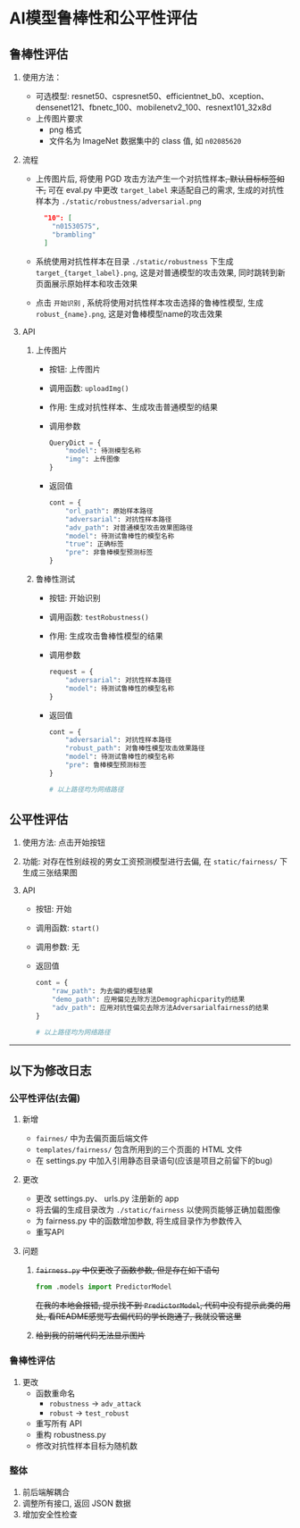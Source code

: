 # AI模型鲁棒性和公平性评估

## 鲁棒性评估

1. 使用方法：

    - 可选模型: resnet50、cspresnet50、efficientnet_b0、xception、densenet121、fbnetc_100、mobilenetv2_100、resnext101_32x8d
    - 上传图片要求
        - png 格式
        - 文件名为 ImageNet 数据集中的 class 值, 如 `n02085620`

2. 流程

    - 上传图片后, 将使用 PGD 攻击方法产生一个对抗性样本~~, 默认目标标签如下,~~ 可在 eval.py 中更改 `target_label` 来适配自己的需求, 生成的对抗性样本为 `./static/robustness/adversarial.png`

        ~~~json
          "10": [
            "n01530575",
            "brambling"
          ]
        ~~~

    - 系统使用对抗性样本在目录 `./static/robustness` 下生成 `target_{target_label}.png`, 这是对普通模型的攻击效果, 同时跳转到新页面展示原始样本和攻击效果

    - 点击 `开始识别` , 系统将使用对抗性样本攻击选择的鲁棒性模型, 生成 `robust_{name}.png`, 这是对鲁棒模型name的攻击效果

3. API

    1. 上传图片

        - 按钮: 上传图片

        - 调用函数: `uploadImg()`

        - 作用: 生成对抗性样本、生成攻击普通模型的结果

        - 调用参数

            ~~~python
            QueryDict = {
                "model": 待测模型名称
                "img": 上传图像
            }
            ~~~
    
        - 返回值

            ~~~python
            cont = {
                "orl_path": 原始样本路径
                "adversarial": 对抗性样本路径
                "adv_path": 对普通模型攻击效果图路径
                "model": 待测试鲁棒性的模型名称
                "true": 正确标签
                "pre": 非鲁棒模型预测标签
            }
            ~~~
    
    2. 鲁棒性测试
    
        - 按钮: 开始识别
    
        - 调用函数: `testRobustness()`
    
        - 作用: 生成攻击鲁棒性模型的结果
    
        - 调用参数
    
            ~~~python
            request = {
                "adversarial": 对抗性样本路径
                "model": 待测试鲁棒性的模型名称
            }
            ~~~
        
        - 返回值
        
            ~~~python
            cont = {
                "adversarial": 对抗性样本路径
                "robust_path": 对鲁棒性模型攻击效果路径
                "model": 待测试鲁棒性的模型名称
                "pre": 鲁棒模型预测标签
            }
            
            # 以上路径均为网络路径
            ~~~
            
        



## 公平性评估

1. 使用方法: 点击开始按钮

2. 功能: 对存在性别歧视的男女工资预测模型进行去偏, 在 `static/fairness/` 下生成三张结果图

3. API

    - 按钮: 开始

    - 调用函数: `start()`

    - 调用参数: 无

    - 返回值
    
        ~~~python
        cont = {
            "raw_path": 为去偏的模型结果
            "demo_path": 应用偏见去除方法Demographicparity的结果
            "adv_path": 应用对抗性偏见去除方法Adversarialfairness的结果
        }
        
        # 以上路径均为网络路径
        ~~~

        
    
    



------



## 以下为修改日志

### 公平性评估(去偏)

1. 新增

    - `fairnes/` 中为去偏页面后端文件
    - `templates/fairness/` 包含所用到的三个页面的 HTML 文件
    - 在 settings.py 中加入引用静态目录语句(应该是项目之前留下的bug)

2. 更改

    - 更改 settings.py、 urls.py 注册新的 app
    - 将去偏的生成目录改为 `./static/fairness` 以使网页能够正确加载图像
    - 为 fairness.py 中的函数增加参数, 将生成目录作为参数传入
    - 重写API

3. 问题

    1. ~~`fairness.py` 中仅更改了函数参数, 但是存在如下语句~~

        ~~~python
        from .models import PredictorModel
        ~~~

        ~~在我的本地会报错, 提示找不到 `PredictorModel`, 代码中没有提示此类的用处, 看README感觉写去偏代码的学长跑通了, 我就没管这里~~
    
    2. ~~给到我的前端代码无法显示图片~~



### 鲁棒性评估

1. 更改
    - 函数重命名
        - `robustness` &rightarrow; `adv_attack`
        - `robust` &rightarrow; `test_robust`
    - 重写所有 API
    - 重构 robustness.py
    - 修改对抗性样本目标为随机数



### 整体

1. 前后端解耦合
2. 调整所有接口, 返回 JSON 数据
3. 增加安全性检查
